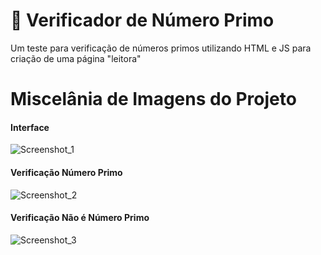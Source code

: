 # :bookmark_tabs: Verificador de Número Primo
Um teste para verificação de números primos utilizando HTML e JS para criação de uma página "leitora"

# Miscelânia de Imagens do Projeto
#### Interface
![Screenshot_1](https://user-images.githubusercontent.com/93956726/181765190-641b778a-3b84-4acd-a9bc-4198e0e3c901.png)

#### Verificação Número Primo
![Screenshot_2](https://user-images.githubusercontent.com/93956726/181765250-10d0d42e-ede9-4aef-99bd-86f8759c27f7.png)

#### Verificação Não é Número Primo
![Screenshot_3](https://user-images.githubusercontent.com/93956726/181765292-309a64a7-98e3-4134-89d4-5bac379a16bb.png)
